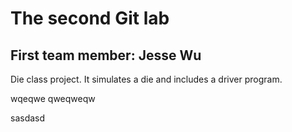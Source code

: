 # The second Git lab
## First team member: Jesse Wu

Die class project. It simulates a die and includes a driver program.

wqeqwe
qweqweqw

sasdasd